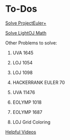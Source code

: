 # To-Dos

[Solve ProjectEuler+](https://www.hackerrank.com/contests/projecteuler/challenges)

[Solve LightOJ Math](https://lightoj.com/problems/category/math)

Other Problems to solve:

1) UVA 1645

2) LOJ 1054

3) LOJ 1098

4) HACKERRANK EULER 70

5) UVA 11476

6) EOLYMP 1018

7) EOLYMP 1687

8) LOJ Grid Coloring

[Helpful Videos](https://www.youtube.com/playlist?list=PLVMgvCDIRy1x_AmA8lhrPB_plInV_wR8Y)
